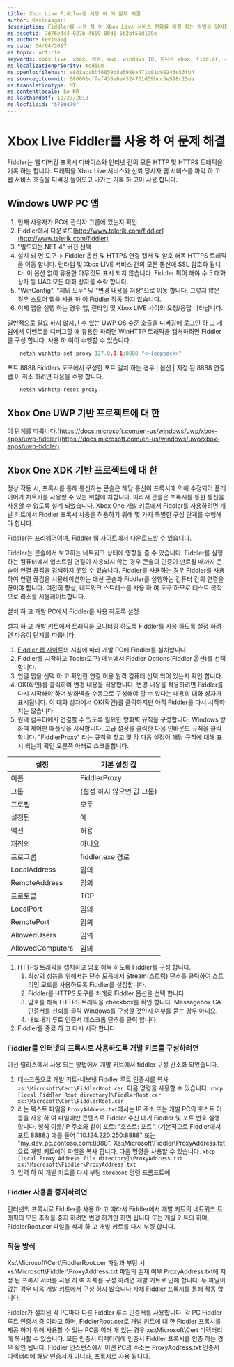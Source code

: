 ```yaml
---
title: Xbox Live Fiddler를 사용 하 여 문제 해결
author: KevinAsgari
description: Fiddler를 사용 하 여 Xbox Live 서비스 전화를 해결 하는 방법을 알아봅니다.
ms.assetid: 7d76e444-027b-4659-80d5-5b2bf56d199e
ms.author: kevinasg
ms.date: 04/04/2017
ms.topic: article
keywords: xbox live, xbox, 게임, uwp, windows 10, 하나는 xbox, fiddler, 서비스 호출, 문제 해결
ms.localizationpriority: medium
ms.openlocfilehash: e8d1acabbf6059b8a5989a471c01d98243e53fb4
ms.sourcegitcommit: 086001cffaf436e6e4324761d59bcc5e598c15ea
ms.translationtype: MT
ms.contentlocale: ko-KR
ms.lasthandoff: 10/27/2018
ms.locfileid: "5700479"
---
```

# <a name="troubleshooting-xbox-live-using-fiddler"></a>Xbox Live Fiddler를 사용 하 여 문제 해결

Fiddler는 웹 디버깅 프록시 디바이스와 인터넷 간의 모든 HTTP 및 HTTPS 트래픽을 기록 하는 합니다. 트래픽을 Xbox Live 서비스와 신뢰 당사자 웹 서비스를 파악 하 고 웹 서비스 호출을 디버깅 들어오고 나가는 기록 하 고이 사용 합니다.

## <a name="for-windows-uwp-pc-apps"></a>Windows UWP PC 앱

1. 현재 사용자가 PC에 관리자 그룹에 있는지 확인
1. Fiddler에서 다운로드[http://www.telerik.com/fiddler](http://www.telerik.com/fiddler)
1. "빌드되는.NET 4" 버전 선택
1. 설치 되 면 도구-> Fiddler 옵션 및 HTTPS 연결 캡처 및 암호 해독 HTTPS 트래픽을 이동 합니다.  런타임 및 Xbox LIVE 서비스 간의 모든 통신에 SSL 암호화 됩니다.  이 옵션 없이 유용한 아무것도 표시 되지 않습니다.  Fiddler 튀어 해야 수 5 대화 상자 등 UAC 모든 대화 상자를 수락 합니다.
1. "WinConfig", "제외 모두" 및 "변경 내용을 저장"으로 이동 합니다.  그렇지 않은 경우 스토어 앱을 사용 하 여 Fiddler 작동 하지 않습니다.
1. 이제 앱을 실행 하는 경우 앱, 런타임 및 Xbox LIVE 사이의 요청/응답 나타납니다.

일반적으로 필요 하지 않지만 수 있는 UWP OS 수준 호출을 디버깅에 로그인 하 고 게임에서 이벤트를 디버그할 때 유용한 하려면 WinHTTP 트래픽을 캡처하려면 Fiddler를 구성 합니다.
사용 하 여이 수행할 수 있습니다.
```cpp
    netsh winhttp set proxy 127.0.0.1:8888 "<-loopback>"
```
포트 8888 Fiddlers 도구에서 구성한 포트 일치 하는 경우 | 옵션 | 지정 된 8888 연결 탭
이 취소 하려면 다음을 수행 합니다.
```cpp
    netsh winhttp reset proxy
```

## <a name="for-xbox-one-uwp-based-projects"></a>Xbox One UWP 기반 프로젝트에 대 한

이 단계를 따릅니다.[https://docs.microsoft.com/en-us/windows/uwp/xbox-apps/uwp-fiddler](https://docs.microsoft.com/en-us/windows/uwp/xbox-apps/uwp-fiddler)

## <a name="for-xbox-one-xdk-based-projects"></a>Xbox One XDK 기반 프로젝트에 대 한

정상 작동 시, 프록시를 통해 통신하는 콘솔은 해당 통신이 프록시에 의해 수정되어 플레이어가 치트키를 사용할 수 있는 위험에 처합니다. 따라서 콘솔은 프록시를 통한 통신을 사용할 수 없도록 설계 되었습니다. Xbox One 개발 키트에서 Fiddler를 사용하려면 개발 키트에서 Fiddler 프록시 사용을 허용하기 위해 몇 가지 특별한 구성 단계를 수행해야 합니다.

Fiddler는 프리웨어이며, [Fiddler 웹 사이트](http://www.telerik.com/fiddler/)에서 다운로드할 수 있습니다.

Fiddler는 콘솔에서 보고하는 네트워크 상태에 영향을 줄 수 있습니다. Fiddler를 실행하는 컴퓨터에서 업스트림 연결이 사용되지 않는 경우 콘솔의 인증이 만료될 때까지 콘솔이 연결 끊김을 검색하지 못할 수 있습니다. Fiddler를 사용하는 경우 Fiddler를 사용하여 연결 끊김을 시뮬레이션하는 대신 콘솔과 Fiddler를 실행하는 컴퓨터 간의 연결을 끊어야 합니다. 여전히 향상, 네트워크 스트레스를 사용 하 여 도구 하므로 테스트 목적으로 리소를 시뮬레이트합니다.

설치 하 고 개발 PC에서 Fiddler를 사용 하도록 설정

설치 하 고 개발 키트에서 트래픽을 모니터링 하도록 Fiddler를 사용 하도록 설정 하려면 다음이 단계를 따릅니다.

1. [Fiddler 웹 사이트](http://www.telerik.com/fiddler/)의 지침에 따라 개발 PC에 Fiddler를 설치합니다.
1. Fiddler를 시작하고 Tools(도구) 메뉴에서 Fiddler Options(Fiddler 옵션)를 선택합니다.
1. 연결 탭을 선택 하 고 확인란 연결 허용 원격 컴퓨터 선택 되어 있는지 확인 합니다.
1. OK(확인)를 클릭하여 변경 내용을 적용합니다. 변경 내용을 적용하려면 Fiddler를 다시 시작해야 하며 방화벽을 수동으로 구성해야 할 수 있다는 내용의 대화 상자가 표시됩니다. 이 대화 상자에서 OK(확인)를 클릭하지만 아직 Fiddler를 다시 시작하지는 않습니다.
1. 원격 컴퓨터에서 연결할 수 있도록 필요한 방화벽 규칙을 구성합니다. Windows 방화벽 제어판 애플릿을 시작합니다. 고급 설정을 클릭한 다음 인바운드 규칙을 클릭합니다. "FiddlerProxy" 라는 규칙을 찾고 및 각 다음 설정이 해당 규칙에 대해 표시 되는지 확인 오른쪽 아래로 스크롤합니다.

| 설정          | 기본 설정 값                |
|------------------|--------------------------------|
| 이름             | FiddlerProxy                   |
| 그룹            | (설정 하지 않으면 값 그룹) |
| 프로필          | 모두                            |
| 설정됨          | 예                            |
| 액션           | 허용                          |
| 재정의         | 아니요                             |
| 프로그램          | fiddler.exe 경로            |
| LocalAddress     | 임의                            |
| RemoteAddress    | 임의                            |
| 프로토콜         | TCP                            |
| LocalPort        | 임의                            |
| RemotePort       | 임의                            |
| AllowedUsers     | 임의                            |
| AllowedComputers | 임의                            |


1. HTTPS 트래픽을 캡처하고 암호 해독 하도록 Fiddler를 구성 합니다.
    1. 최상의 성능을 위해서는 단추 모음에서 Stream(스트림) 단추를 클릭하여 스트리밍 모드를 사용하도록 Fiddler를 설정합니다.
    1. Fiddler를 HTTPS 도구를 차례로 Fiddler 옵션을 선택 합니다.
    1. 암호를 해독 HTTPS 트래픽을 checkbox를 확인 합니다. Messagebox CA 인증서를 신뢰를 클릭 Windows를 구성할 것인지 여부를 묻는 경우 아니요.
    1. 내보내기 루트 인증서 데스크톱 단추를 클릭 합니다.
1. Fiddler를 종료 하 고 다시 시작 합니다.

### <a name="to-configure-a-dev-kit-to-use-fiddler-as-its-proxy-to-the-internet"></a>Fiddler를 인터넷의 프록시로 사용하도록 개발 키트를 구성하려면
이전 릴리스에서 사용 되는 방법에서 개발 키트에서 fiddler 구성 간소화 되었습니다.

1. 데스크톱으로 개발 키트-내보낸 Fiddler 루트 인증서를 복사``` xs:\Microsoft\Cert\FiddlerRoot.cer```.  다음 명령을 사용할 수 있습니다.  ```xbcp [local Fiddler Root directory]\FiddlerRoot.cer xs:\Microsoft\Cert\FiddlerRoot.cer```
1. 라는 텍스트 파일을 ```ProxyAddress.txt```에서는 IP 주소 또는 개발 PC의 호스트 이름을 사용 하 여 파일에만 콘텐츠로 Fiddler 수신 대기 Fiddler 및 포트 번호 실행 합니다. 형식 이름/IP 주소와 같이 포트: "호스트: 포트". (기본적으로 Fiddler에서 포트 8888.) 예를 들어 "10.124.220.250:8888" 또는 "my_dev_pc.contoso.com:8888". Xs:\Microsoft\Fiddler\ProxyAddress.txt으로 개발 키트에이 파일을 복사 합니다.  다음 명령을 사용할 수 있습니다.  ```xbcp [local Proxy Address file directory]\ProxyAddress.txt xs:\Microsoft\Fiddler\ProxyAddress.txt```
1. 입력 하 여 개발 키트를 다시 부팅 ```xbreboot``` 명령 프롬프트에

### <a name="to-stop-using-fiddler"></a>Fiddler 사용을 중지하려면

인터넷의 프록시로 Fiddler를 사용 하 고 따라서 Fiddler에서 개발 키트의 네트워크 트래픽의 모든 추적을 중지 하려면 변경 하기만 하면 됩니다 또는 개발 키트의 하며, FiddlerRoot.cer 파일을 삭제 하 고 개발 키트를 다시 부팅 합니다.

### <a name="how-it-works"></a>작동 방식

Xs:\Microsoft\Cert\FiddlerRoot.cer 파일과 부팅 시 xs:\Microsoft\Fiddler\ProxyAddress.txt 파일의 존재 여부 ProxyAddress.txt에 지정 된 프록시 서버를 사용 하 여 자체를 구성 하려면 개발 키트로 인해 합니다. 두 파일이 없는 경우 다음 개발 키트에서 구성 하지 않습니다 자체 Fiddler 프록시를 통해 작동 합니다.

Fiddler가 설치된 각 PC마다 다른 Fiddler 루트 인증서를 사용합니다. 각 PC Fiddler 루트 인증서 중 이라고 하며, FiddlerRoot.cer로 개발 키트에 대 한 Fiddler 프록시를 제공 하기 위해 사용할 수 있는 PC를 여러 개 있는 경우 xs:\Microsoft\Cert 디렉터리에 복사할 수 있습니다. 모든 인증서 디렉터리에 인증서 Fiddler 프록시를 인증 하는 경우 확인 됩니다. Fiddler 인스턴스에서 어떤 PC의 주소는 ProxyAddress.txt 인증서 디렉터리에 해당 인증서가 아니라, 프록시로 사용 됩니다.
